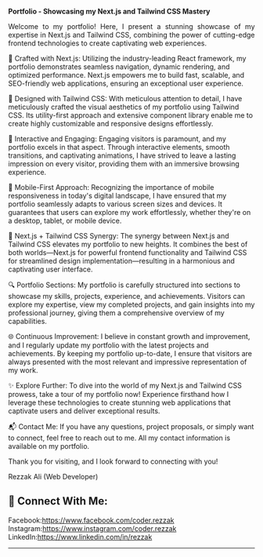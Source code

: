 **Portfolio - Showcasing my Next.js and Tailwind CSS Mastery**

<div>
<p style="text-align: justify">
Welcome to my portfolio! Here, I present a stunning showcase of my expertise in Next.js and Tailwind CSS, combining the power of cutting-edge frontend technologies to create captivating web experiences.

🌟 Crafted with Next.js: Utilizing the industry-leading React framework, my portfolio demonstrates seamless navigation, dynamic rendering, and optimized performance. Next.js empowers me to build fast, scalable, and SEO-friendly web applications, ensuring an exceptional user experience.

🎨 Designed with Tailwind CSS: With meticulous attention to detail, I have meticulously crafted the visual aesthetics of my portfolio using Tailwind CSS. Its utility-first approach and extensive component library enable me to create highly customizable and responsive designs effortlessly.

🚀 Interactive and Engaging: Engaging visitors is paramount, and my portfolio excels in that aspect. Through interactive elements, smooth transitions, and captivating animations, I have strived to leave a lasting impression on every visitor, providing them with an immersive browsing experience.

📱 Mobile-First Approach: Recognizing the importance of mobile responsiveness in today's digital landscape, I have ensured that my portfolio seamlessly adapts to various screen sizes and devices. It guarantees that users can explore my work effortlessly, whether they're on a desktop, tablet, or mobile device.

🔧 Next.js + Tailwind CSS Synergy: The synergy between Next.js and Tailwind CSS elevates my portfolio to new heights. It combines the best of both worlds—Next.js for powerful frontend functionality and Tailwind CSS for streamlined design implementation—resulting in a harmonious and captivating user interface.

🔍 Portfolio Sections: My portfolio is carefully structured into sections to showcase my skills, projects, experience, and achievements. Visitors can explore my expertise, view my completed projects, and gain insights into my professional journey, giving them a comprehensive overview of my capabilities.

🌐 Continuous Improvement: I believe in constant growth and improvement, and I regularly update my portfolio with the latest projects and achievements. By keeping my portfolio up-to-date, I ensure that visitors are always presented with the most relevant and impressive representation of my work.

✨ Explore Further: To dive into the world of my Next.js and Tailwind CSS prowess, take a tour of my portfolio now! Experience firsthand how I leverage these technologies to create stunning web applications that captivate users and deliver exceptional results.

📬 Contact Me: If you have any questions, project proposals, or simply want to connect, feel free to reach out to me. All my contact information is available on my portfolio.

Thank you for visiting, and I look forward to connecting with you! </p>

</div>

Rezzak Ali (Web Developer)

## 🔗 Connect With Me:

Facebook:https://www.facebook.com/coder.rezzak
<br />
Instagram:https://www.instagram.com/coder.rezzak
<br />
LinkedIn:https://www.linkedin.com/in/rezzak

---
